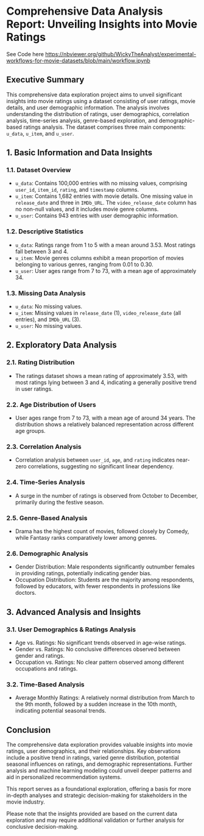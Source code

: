 # Comprehensive Data Analysis Report: Unveiling Insights into Movie Ratings

See Code here https://nbviewer.org/github/WickyTheAnalyst/experimental-workflows-for-movie-datasets/blob/main/workflow.ipynb

## Executive Summary
This comprehensive data exploration project aims to unveil significant insights into movie ratings using a dataset consisting of user ratings, movie details, and user demographic information. The analysis involves understanding the distribution of ratings, user demographics, correlation analysis, time-series analysis, genre-based exploration, and demographic-based ratings analysis. The dataset comprises three main components: `u_data`, `u_item`, and `u_user`.

## 1. Basic Information and Data Insights

### 1.1. Dataset Overview
- `u_data`: Contains 100,000 entries with no missing values, comprising `user_id`, `item_id`, `rating`, and `timestamp` columns.
- `u_item`: Contains 1,682 entries with movie details. One missing value in `release_date` and three in `IMDb_URL`. The `video_release_date` column has no non-null values, and it includes movie genre columns.
- `u_user`: Contains 943 entries with user demographic information.

### 1.2. Descriptive Statistics
- `u_data`: Ratings range from 1 to 5 with a mean around 3.53. Most ratings fall between 3 and 4.
- `u_item`: Movie genres columns exhibit a mean proportion of movies belonging to various genres, ranging from 0.01 to 0.30.
- `u_user`: User ages range from 7 to 73, with a mean age of approximately 34.

### 1.3. Missing Data Analysis
- `u_data`: No missing values.
- `u_item`: Missing values in `release_date` (1), `video_release_date` (all entries), and `IMDb_URL` (3).
- `u_user`: No missing values.

## 2. Exploratory Data Analysis

### 2.1. Rating Distribution
- The ratings dataset shows a mean rating of approximately 3.53, with most ratings lying between 3 and 4, indicating a generally positive trend in user ratings.

### 2.2. Age Distribution of Users
- User ages range from 7 to 73, with a mean age of around 34 years. The distribution shows a relatively balanced representation across different age groups.

### 2.3. Correlation Analysis
- Correlation analysis between `user_id`, `age`, and `rating` indicates near-zero correlations, suggesting no significant linear dependency.

### 2.4. Time-Series Analysis
- A surge in the number of ratings is observed from October to December, primarily during the festive season.

### 2.5. Genre-Based Analysis
- Drama has the highest count of movies, followed closely by Comedy, while Fantasy ranks comparatively lower among genres.

### 2.6. Demographic Analysis
- Gender Distribution: Male respondents significantly outnumber females in providing ratings, potentially indicating gender bias.
- Occupation Distribution: Students are the majority among respondents, followed by educators, with fewer respondents in professions like doctors.

## 3. Advanced Analysis and Insights

### 3.1. User Demographics & Ratings Analysis
- Age vs. Ratings: No significant trends observed in age-wise ratings.
- Gender vs. Ratings: No conclusive differences observed between gender and ratings.
- Occupation vs. Ratings: No clear pattern observed among different occupations and ratings.

### 3.2. Time-Based Analysis
- Average Monthly Ratings: A relatively normal distribution from March to the 9th month, followed by a sudden increase in the 10th month, indicating potential seasonal trends.

## Conclusion
The comprehensive data exploration provides valuable insights into movie ratings, user demographics, and their relationships. Key observations include a positive trend in ratings, varied genre distribution, potential seasonal influences on ratings, and demographic representations. Further analysis and machine learning modeling could unveil deeper patterns and aid in personalized recommendation systems.

This report serves as a foundational exploration, offering a basis for more in-depth analyses and strategic decision-making for stakeholders in the movie industry.

Please note that the insights provided are based on the current data exploration and may require additional validation or further analysis for conclusive decision-making.
